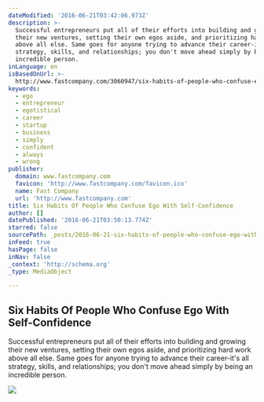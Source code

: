 ```yaml
---
dateModified: '2016-06-21T03:42:06.973Z'
description: >-
  Successful entrepreneurs put all of their efforts into building and growing
  their new ventures, setting their own egos aside, and prioritizing hard work
  above all else. Same goes for anyone trying to advance their career-it's all
  strategy, skills, and relationships; you don't move ahead simply by being an
  incredible person.
inLanguage: en
isBasedOnUrl: >-
  http://www.fastcompany.com/3060947/six-habits-of-people-who-confuse-ego-with-self-confidence
keywords:
  - ego
  - entrepreneur
  - egotistical
  - career
  - startup
  - business
  - simply
  - confident
  - always
  - wrong
publisher:
  domain: www.fastcompany.com
  favicon: 'http://www.fastcompany.com/favicon.ico'
  name: Fast Company
  url: 'http://www.fastcompany.com'
title: Six Habits Of People Who Confuse Ego With Self-Confidence
author: []
datePublished: '2016-06-21T03:50:13.774Z'
starred: false
sourcePath: _posts/2016-06-21-six-habits-of-people-who-confuse-ego-with-self-confidence.md
inFeed: true
hasPage: false
inNav: false
_context: 'http://schema.org'
_type: MediaObject

---
```

<article style=""><h1>Six Habits Of People Who Confuse Ego With Self-Confidence</h1><p>Successful entrepreneurs put all of their efforts into building and growing their new ventures, setting their own egos aside, and prioritizing hard work above all else. Same goes for anyone trying to advance their career-it's all strategy, skills, and relationships; you don't move ahead simply by being an incredible person.</p><img src="http://b.fastcompany.net/multisite_files/fastcompany/imagecache/620x350/poster/2016/06/3060947-poster-p-1-8-habits-of-people-who-confuse-ego-with-self-confidence.jpg" /></article>